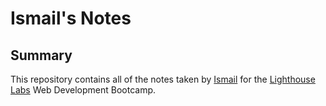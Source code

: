 # Ismail's Notes

## Summary
This repository contains all of the notes taken by [Ismail](https://github.com/Ismail5301) for the [Lighthouse Labs](https://www.lighthouselabs.ca/) Web Development Bootcamp.